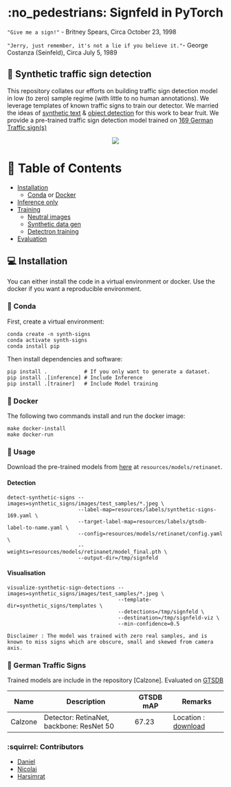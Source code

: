 <h1 align='center'>:no_pedestrians: Signfeld in PyTorch</h1>

`"Give me a sign!"` - Britney Spears, Circa October 23, 1998

`"Jerry, just remember, it's not a lie if you believe it."`- George Costanza (Seinfeld), Circa July 5, 1989

## :no_bicycles: Synthetic traffic sign detection

This repository collates our efforts on building traffic sign detection model in low (to zero) sample regime (with little to no human annotations). We leverage templates of known traffic signs to train our detector. We married the ideas of [synthetic text](https://github.com/ankush-me/SynthText) & [object detection](https://github.com/LCAD-UFES/publications-tabelini-ijcnn-2019) for this work to bear fruit. We provide a pre-trained traffic sign detection model trained on [169 German Traffic sign(s)](https://github.com/moabitcoin/Signfeld/blob/master/synthetic_signs/templates/signs.md)

<p align="center">
  <img src="https://github.com/moabitcoin/Signfeld/blob/master/synthetic_signs/images/results/frame-000547.jpg">
</p>

# :feet: Table of Contents
* [Installation](#computer-installation)
  - [Conda](#snake-conda) or [Docker](#whale-docker)
* [Inference only](#tada-usage)
* [Training](#train-training)
  - [Neutral images](https://github.com/moabitcoin/Signfeld/blob/master/docs/download.md)
  - [Synthetic data gen](https://github.com/moabitcoin/Signfeld/blob/master/docs/datagen.md)
  - [Detectron training](https://github.com/moabitcoin/Signfeld/blob/master/docs/train.md)
* [Evaluation](https://github.com/moabitcoin/Signfeld/blob/master/docs/evaluate.md)

## :computer: Installation

You can either install the code in a virtual environment or docker. Use the docker if you want a reproducible environment.

### :snake: Conda

First, create a virtual environment:
```
conda create -n synth-signs
conda activate synth-signs
conda install pip
```
Then install dependencies and software:
```
pip install .            # If you only want to generate a dataset.
pip install .[inference] # Include Inference
pip install .[trainer]   # Include Model training
```

### :whale: Docker

The following two commands install and run the docker image:
```
make docker-install
make docker-run
```
### :tada: Usage

Download the pre-trained models from [here]() at `resources/models/retinanet`.

#### Detection
```
detect-synthetic-signs --images=synthetic_signs/images/test_samples/*.jpeg \
                       --label-map=resources/labels/synthetic-signs-169.yaml \
                       --target-label-map=resources/labels/gtsdb-label-to-name.yaml \
                       --config=resources/models/retinanet/config.yaml \
                       --weights=resources/models/retinanet/model_final.pth \
                       --output-dir=/tmp/signfeld
```
#### Visualisation
```
visualize-synthetic-sign-detections --images=synthetic_signs/images/test_samples/*.jpeg \
                                    --template-dir=synthetic_signs/templates \
                                    --detections=/tmp/signfeld \
                                    --destination=/tmp/signfeld-viz \
                                    --min-confidence=0.5
```
```
Disclaimer : The model was trained with zero real samples, and is known to miss signs which are obscure, small and skewed from camera axis.
```

### :rabbit2: German Traffic Signs
Trained models are include in the repository [Calzone]. Evaluated on [GTSDB](http://benchmark.ini.rub.de/?section=gtsdb&subsection=news)

| Name    | Description                                | GTSDB mAP | Remarks                                 |
| ---     | ---                                        | ---       | ---                                     |
| Calzone | Detector: RetinaNet, backbone: ResNet 50   | 67.23     | Location : [download]()                 |

### :squirrel: Contributors
- [Daniel](https://github.com/daniel-j-h)
- [Nicolai](https://www.github.com/nwojke)
- [Harsimrat](https://github.com/sandhawalia)
